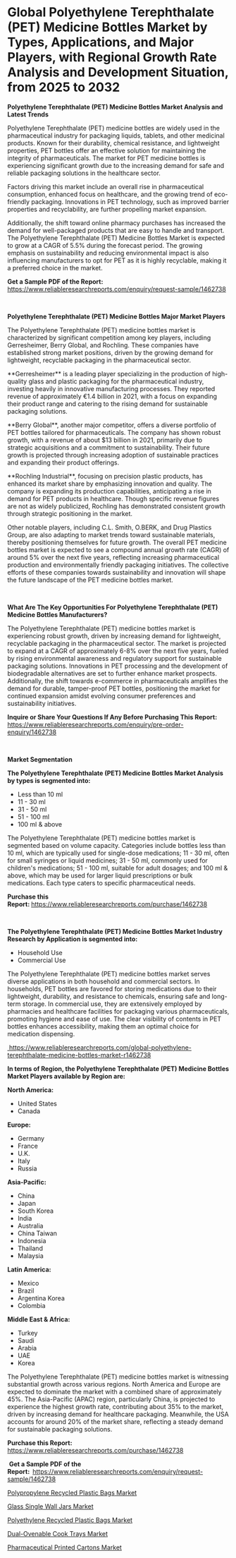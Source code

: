 <p><h1>Global Polyethylene Terephthalate (PET) Medicine Bottles Market by Types, Applications, and Major Players, with Regional Growth Rate Analysis and Development Situation, from 2025 to 2032</h1></p><p><strong>Polyethylene Terephthalate (PET) Medicine Bottles Market Analysis and Latest Trends</strong></p>
<p><p>Polyethylene Terephthalate (PET) medicine bottles are widely used in the pharmaceutical industry for packaging liquids, tablets, and other medicinal products. Known for their durability, chemical resistance, and lightweight properties, PET bottles offer an effective solution for maintaining the integrity of pharmaceuticals. The market for PET medicine bottles is experiencing significant growth due to the increasing demand for safe and reliable packaging solutions in the healthcare sector. </p><p>Factors driving this market include an overall rise in pharmaceutical consumption, enhanced focus on healthcare, and the growing trend of eco-friendly packaging. Innovations in PET technology, such as improved barrier properties and recyclability, are further propelling market expansion. </p><p>Additionally, the shift toward online pharmacy purchases has increased the demand for well-packaged products that are easy to handle and transport. The Polyethylene Terephthalate (PET) Medicine Bottles Market is expected to grow at a CAGR of 5.5% during the forecast period. The growing emphasis on sustainability and reducing environmental impact is also influencing manufacturers to opt for PET as it is highly recyclable, making it a preferred choice in the market.</p></p>
<p><strong>Get a Sample PDF of the Report:&nbsp;</strong> <a href="https://www.reliableresearchreports.com/enquiry/request-sample/1462738?utm_campaign=10&utm_medium=2&utm_source=Github&utm_content=ia&utm_term=08032025&utm_id=polyethylene-terephthalate-pet-medicine-bottles">https://www.reliableresearchreports.com/enquiry/request-sample/1462738</a></p>
<p>&nbsp;</p>
<p><strong>Polyethylene Terephthalate (PET) Medicine Bottles Major Market Players</strong></p>
<p><p>The Polyethylene Terephthalate (PET) medicine bottles market is characterized by significant competition among key players, including Gerresheimer, Berry Global, and Rochling. These companies have established strong market positions, driven by the growing demand for lightweight, recyclable packaging in the pharmaceutical sector.</p><p>**Gerresheimer** is a leading player specializing in the production of high-quality glass and plastic packaging for the pharmaceutical industry, investing heavily in innovative manufacturing processes. They reported revenue of approximately €1.4 billion in 2021, with a focus on expanding their product range and catering to the rising demand for sustainable packaging solutions.</p><p>**Berry Global**, another major competitor, offers a diverse portfolio of PET bottles tailored for pharmaceuticals. The company has shown robust growth, with a revenue of about $13 billion in 2021, primarily due to strategic acquisitions and a commitment to sustainability. Their future growth is projected through increasing adoption of sustainable practices and expanding their product offerings.</p><p>**Rochling Industrial**, focusing on precision plastic products, has enhanced its market share by emphasizing innovation and quality. The company is expanding its production capabilities, anticipating a rise in demand for PET products in healthcare. Though specific revenue figures are not as widely publicized, Rochling has demonstrated consistent growth through strategic positioning in the market.</p><p>Other notable players, including C.L. Smith, O.BERK, and Drug Plastics Group, are also adapting to market trends toward sustainable materials, thereby positioning themselves for future growth. The overall PET medicine bottles market is expected to see a compound annual growth rate (CAGR) of around 5% over the next five years, reflecting increasing pharmaceutical production and environmentally friendly packaging initiatives. The collective efforts of these companies towards sustainability and innovation will shape the future landscape of the PET medicine bottles market.</p></p>
<p>&nbsp;</p>
<p><strong>What Are The Key Opportunities For Polyethylene Terephthalate (PET) Medicine Bottles Manufacturers?</strong></p>
<p><p>The Polyethylene Terephthalate (PET) medicine bottles market is experiencing robust growth, driven by increasing demand for lightweight, recyclable packaging in the pharmaceutical sector. The market is projected to expand at a CAGR of approximately 6-8% over the next five years, fueled by rising environmental awareness and regulatory support for sustainable packaging solutions. Innovations in PET processing and the development of biodegradable alternatives are set to further enhance market prospects. Additionally, the shift towards e-commerce in pharmaceuticals amplifies the demand for durable, tamper-proof PET bottles, positioning the market for continued expansion amidst evolving consumer preferences and sustainability initiatives.</p></p>
<p><strong>Inquire or Share Your Questions If Any Before Purchasing This Report:</strong> <a href="https://www.reliableresearchreports.com/enquiry/pre-order-enquiry/1462738?utm_campaign=10&utm_medium=2&utm_source=Github&utm_content=ia&utm_term=08032025&utm_id=polyethylene-terephthalate-pet-medicine-bottles">https://www.reliableresearchreports.com/enquiry/pre-order-enquiry/1462738</a></p>
<p>&nbsp;</p>
<p><strong>Market Segmentation</strong></p>
<p><strong>The Polyethylene Terephthalate (PET) Medicine Bottles Market Analysis by types is segmented into:</strong></p>
<p><ul><li>Less than 10 ml</li><li>11 - 30 ml</li><li>31 - 50 ml</li><li>51 - 100 ml</li><li>100 ml & above</li></ul></p>
<p><p>The Polyethylene Terephthalate (PET) medicine bottles market is segmented based on volume capacity. Categories include bottles less than 10 ml, which are typically used for single-dose medications; 11 - 30 ml, often for small syringes or liquid medicines; 31 - 50 ml, commonly used for children's medications; 51 - 100 ml, suitable for adult dosages; and 100 ml & above, which may be used for larger liquid prescriptions or bulk medications. Each type caters to specific pharmaceutical needs.</p></p>
<p><strong>Purchase this Report:&nbsp;</strong><a href="https://www.reliableresearchreports.com/purchase/1462738?utm_campaign=10&utm_medium=2&utm_source=Github&utm_content=ia&utm_term=08032025&utm_id=polyethylene-terephthalate-pet-medicine-bottles">https://www.reliableresearchreports.com/purchase/1462738</a></p>
<p>&nbsp;</p>
<p><strong>The Polyethylene Terephthalate (PET) Medicine Bottles Market Industry Research by Application is segmented into:</strong></p>
<p><ul><li>Household Use</li><li>Commercial Use</li></ul></p>
<p><p>The Polyethylene Terephthalate (PET) medicine bottles market serves diverse applications in both household and commercial sectors. In households, PET bottles are favored for storing medications due to their lightweight, durability, and resistance to chemicals, ensuring safe and long-term storage. In commercial use, they are extensively employed by pharmacies and healthcare facilities for packaging various pharmaceuticals, promoting hygiene and ease of use. The clear visibility of contents in PET bottles enhances accessibility, making them an optimal choice for medication dispensing.</p></p>
<p><a href="https://www.reliableresearchreports.com/global-polyethylene-terephthalate-medicine-bottles-market-r1462738?utm_campaign=10&utm_medium=2&utm_source=Github&utm_content=ia&utm_term=08032025&utm_id=polyethylene-terephthalate-pet-medicine-bottles">&nbsp;https://www.reliableresearchreports.com/global-polyethylene-terephthalate-medicine-bottles-market-r1462738</a></p>
<p><strong>In terms of Region, the Polyethylene Terephthalate (PET) Medicine Bottles Market Players available by Region are:</strong></p>
<p>
    <p> <strong> North America: </strong>
        <ul>
            <li>United States</li>
            <li>Canada</li>
        </ul>
        </p> 
    <p> <strong> Europe: </strong>
        <ul>
            <li>Germany</li>
            <li>France</li>
            <li>U.K.</li>
            <li>Italy</li>
            <li>Russia</li>
        </ul>
        </p> 
    <p> <strong> Asia-Pacific: </strong>
        <ul>
            <li>China</li>
            <li>Japan</li>
            <li>South Korea</li>
            <li>India</li>
            <li>Australia</li>
            <li>China Taiwan</li>
            <li>Indonesia</li>
            <li>Thailand</li>
            <li>Malaysia</li>
        </ul>
        </p> 
    <p> <strong> Latin America: </strong>
        <ul>
            <li>Mexico</li>
            <li>Brazil</li>
            <li>Argentina Korea</li>
            <li>Colombia</li>
        </ul>
        </p> 
    <p> <strong> Middle East & Africa: </strong>
        <ul>
            <li>Turkey</li>
            <li>Saudi</li>
            <li>Arabia</li>
            <li>UAE</li>
            <li>Korea</li>
        </ul>
    </p>
    </p>
<p><p>The Polyethylene Terephthalate (PET) medicine bottles market is witnessing substantial growth across various regions. North America and Europe are expected to dominate the market with a combined share of approximately 45%. The Asia-Pacific (APAC) region, particularly China, is projected to experience the highest growth rate, contributing about 35% to the market, driven by increasing demand for healthcare packaging. Meanwhile, the USA accounts for around 20% of the market share, reflecting a steady demand for sustainable packaging solutions.</p></p>
<p><strong>Purchase this Report: </strong><a href="https://www.reliableresearchreports.com/purchase/1462738?utm_campaign=10&utm_medium=2&utm_source=Github&utm_content=ia&utm_term=08032025&utm_id=polyethylene-terephthalate-pet-medicine-bottles">https://www.reliableresearchreports.com/purchase/1462738</a></p>
<p>&nbsp;<strong>Get a Sample PDF of the Report:&nbsp;&nbsp;</strong><a href="https://www.reliableresearchreports.com/enquiry/request-sample/1462738?utm_campaign=10&utm_medium=2&utm_source=Github&utm_content=ia&utm_term=08032025&utm_id=polyethylene-terephthalate-pet-medicine-bottles">https://www.reliableresearchreports.com/enquiry/request-sample/1462738</a></p>
<p><strong></strong></p>
<p><p><a href="https://github.com/debowflaggqw/Market-Research-Report-List-1/blob/main/polypropylene-recycled-plastic-bags-market.md?utm_campaign=10&utm_medium=2&utm_source=Github&utm_content=ia&utm_term=08032025&utm_id=polyethylene-terephthalate-pet-medicine-bottles">Polypropylene Recycled Plastic Bags Market</a></p><p><a href="https://github.com/nagateyisu29/Market-Research-Report-List-1/blob/main/glass-single-wall-jars-market.md?utm_campaign=10&utm_medium=2&utm_source=Github&utm_content=ia&utm_term=08032025&utm_id=polyethylene-terephthalate-pet-medicine-bottles">Glass Single Wall Jars Market</a></p><p><a href="https://github.com/weisonmanych/Market-Research-Report-List-1/blob/main/polyethylene-recycled-plastic-bags-market.md?utm_campaign=10&utm_medium=2&utm_source=Github&utm_content=ia&utm_term=08032025&utm_id=polyethylene-terephthalate-pet-medicine-bottles">Polyethylene Recycled Plastic Bags Market</a></p><p><a href="https://github.com/guzasbahsas/Market-Research-Report-List-1/blob/main/dual-ovenable-cook-trays-market.md?utm_campaign=10&utm_medium=2&utm_source=Github&utm_content=ia&utm_term=08032025&utm_id=polyethylene-terephthalate-pet-medicine-bottles">Dual-Ovenable Cook Trays Market</a></p><p><a href="https://github.com/eymermanda0p/Market-Research-Report-List-1/blob/main/pharmaceutical-printed-cartons-market.md?utm_campaign=10&utm_medium=2&utm_source=Github&utm_content=ia&utm_term=08032025&utm_id=polyethylene-terephthalate-pet-medicine-bottles">Pharmaceutical Printed Cartons Market</a></p></p>